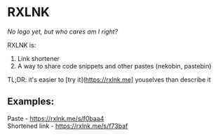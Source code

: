 # RXLNK
*No logo yet, but who cares am I right?*

RXLNK is:
  1. Link shortener
  2. A way to share code snippets and other pastes (nekobin, pastebin)

TL;DR: it's easier to [try it](https://rxlnk.me] youselves than describe it
## Examples:
Paste - https://rxlnk.me/s/f0baa4  
Shortened link - https://rxlnk.me/s/f73baf
